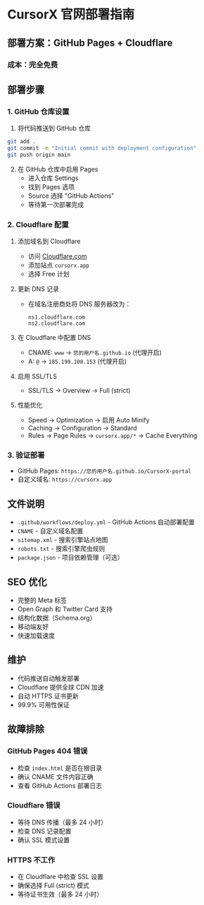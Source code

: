 # CursorX 官网部署指南

## 部署方案：GitHub Pages + Cloudflare

### 成本：完全免费

## 部署步骤

### 1. GitHub 仓库设置

1. 将代码推送到 GitHub 仓库
```bash
git add .
git commit -m "Initial commit with deployment configuration"
git push origin main
```

2. 在 GitHub 仓库中启用 Pages
   - 进入仓库 Settings
   - 找到 Pages 选项
   - Source 选择 "GitHub Actions"
   - 等待第一次部署完成

### 2. Cloudflare 配置

1. 添加域名到 Cloudflare
   - 访问 [Cloudflare.com](https://cloudflare.com)
   - 添加站点 `cursorx.app`
   - 选择 Free 计划

2. 更新 DNS 记录
   - 在域名注册商处将 DNS 服务器改为：
     ```
     ns1.cloudflare.com
     ns2.cloudflare.com
     ```

3. 在 Cloudflare 中配置 DNS
   - CNAME: `www` → `您的用户名.github.io` (代理开启)
   - A: `@` → `185.199.108.153` (代理开启)

4. 启用 SSL/TLS
   - SSL/TLS → Overview → Full (strict)

5. 性能优化
   - Speed → Optimization → 启用 Auto Minify
   - Caching → Configuration → Standard
   - Rules → Page Rules → `cursorx.app/*` → Cache Everything

### 3. 验证部署

- GitHub Pages: `https://您的用户名.github.io/CursorX-portal`
- 自定义域名: `https://cursorx.app`

## 文件说明

- `.github/workflows/deploy.yml` - GitHub Actions 自动部署配置
- `CNAME` - 自定义域名配置
- `sitemap.xml` - 搜索引擎站点地图
- `robots.txt` - 搜索引擎爬虫规则
- `package.json` - 项目依赖管理（可选）

## SEO 优化

- 完整的 Meta 标签
- Open Graph 和 Twitter Card 支持
- 结构化数据（Schema.org）
- 移动端友好
- 快速加载速度

## 维护

- 代码推送自动触发部署
- Cloudflare 提供全球 CDN 加速
- 自动 HTTPS 证书更新
- 99.9% 可用性保证

## 故障排除

### GitHub Pages 404 错误
- 检查 `index.html` 是否在根目录
- 确认 CNAME 文件内容正确
- 查看 GitHub Actions 部署日志

### Cloudflare 错误
- 等待 DNS 传播（最多 24 小时）
- 检查 DNS 记录配置
- 确认 SSL 模式设置

### HTTPS 不工作
- 在 Cloudflare 中检查 SSL 设置
- 确保选择 Full (strict) 模式
- 等待证书生效（最多 24 小时）
